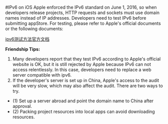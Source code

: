 #IPv6 on iOS
Apple enforced the IPv6 standard on June 1, 2016, so when developers release projects, HTTP requests and sockets must use domain names instead of IP addresses.
Developers need to test IPv6 before submitting appStore. For testing, please refer to Apple's official documents or the following documents:

  



[ipv6测试方法官方文档](https://developer.apple.com/library/mac/documentation/NetworkingInternetWeb/Conceptual/NetworkingOverview/UnderstandingandPreparingfortheIPv6Transition/UnderstandingandPreparingfortheIPv6Transition.html%3Ch1%3E//apple_ref/doc/uid/TP40010220-CH213-SW1)  


**Friendship Tips:**  
1. Many developers report that they test IPv6 according to Apple's official website is OK, but it is still rejected by Apple because IPv6 can not access relentlessly. In this case, developers need to replace a web server compatible with ipv6.
2. If the developer's server is set up in China, Apple's access to the audit will be very slow, which may also affect the audit. There are two ways to try.
* (1) Set up a server abroad and point the domain name to China after approval.
* (2) Packing project resources into local apps can avoid downloading resources.



